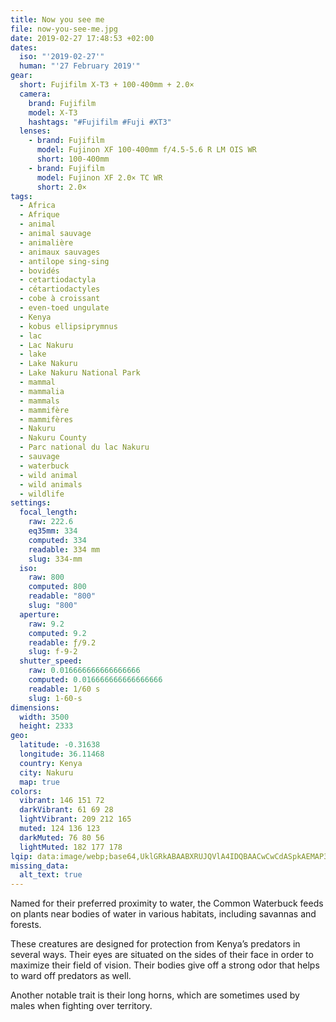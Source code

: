 ```yaml
---
title: Now you see me
file: now-you-see-me.jpg
date: 2019-02-27 17:48:53 +02:00
dates:
  iso: "'2019-02-27'"
  human: "'27 February 2019'"
gear:
  short: Fujifilm X-T3 + 100-400mm + 2.0×
  camera:
    brand: Fujifilm
    model: X-T3
    hashtags: "#Fujifilm #Fuji #XT3"
  lenses:
    - brand: Fujifilm
      model: Fujinon XF 100-400mm f/4.5-5.6 R LM OIS WR
      short: 100-400mm
    - brand: Fujifilm
      model: Fujinon XF 2.0× TC WR
      short: 2.0×
tags:
  - Africa
  - Afrique
  - animal
  - animal sauvage
  - animalière
  - animaux sauvages
  - antilope sing-sing
  - bovidés
  - cetartiodactyla
  - cétartiodactyles
  - cobe à croissant
  - even-toed ungulate
  - Kenya
  - kobus ellipsiprymnus
  - lac
  - Lac Nakuru
  - lake
  - Lake Nakuru
  - Lake Nakuru National Park
  - mammal
  - mammalia
  - mammals
  - mammifère
  - mammifères
  - Nakuru
  - Nakuru County
  - Parc national du lac Nakuru
  - sauvage
  - waterbuck
  - wild animal
  - wild animals
  - wildlife
settings:
  focal_length:
    raw: 222.6
    eq35mm: 334
    computed: 334
    readable: 334 mm
    slug: 334-mm
  iso:
    raw: 800
    computed: 800
    readable: "800"
    slug: "800"
  aperture:
    raw: 9.2
    computed: 9.2
    readable: ƒ/9.2
    slug: f-9-2
  shutter_speed:
    raw: 0.016666666666666666
    computed: 0.016666666666666666
    readable: 1/60 s
    slug: 1-60-s
dimensions:
  width: 3500
  height: 2333
geo:
  latitude: -0.31638
  longitude: 36.11468
  country: Kenya
  city: Nakuru
  map: true
colors:
  vibrant: 146 151 72
  darkVibrant: 61 69 28
  lightVibrant: 209 212 165
  muted: 124 136 123
  darkMuted: 76 80 56
  lightMuted: 182 177 178
lqip: data:image/webp;base64,UklGRkABAABXRUJQVlA4IDQBAACwCwCdASpkAEMAP3Gix1k7v6ijr5lrG/AuCWUA06HdMwzp8JDqqcHlGEjYTe7qcTMIbD4AkBukc6MkcMg4nAs4iDhsskEBZM2gRzDj94z0L+Wzg64C1mJC1Ru8dIeXViGvMMdAlrgA/thu8Mr5kadctPrZOVI86qG6Lvb2aMOP8hJQsJaHXfGAGinfFucQ9iMc4aGlZLlnU9MownVrfIRcOSHHPXqaVCgLdy8p7Mcfwb47OvSY4zYt4aaxd04vRQjBnu0XRXOoLNuBUTU7Z1cE48g5omtug2Xj5g8FYITy6BRLq/++9vqXZEt3fBrhnExH9mZu/Z8yUvPALDp3IbmSrn2OmUA7/gDBnnsxH3UtbMkPng1JFzK/Rl9pv0NmsFuhnGx2S4PAHmOI0HIIM4LK2qgAAA==
missing_data:
  alt_text: true
---
```


Named for their preferred proximity to water, the Common Waterbuck feeds on plants near bodies of water in various habitats, including savannas and forests.

These creatures are designed for protection from Kenya’s predators in several ways. Their eyes are situated on the sides of their face in order to maximize their field of vision. Their bodies give off a strong odor that helps to ward off predators as well.

Another notable trait is their long horns, which are sometimes used by males when fighting over territory.
